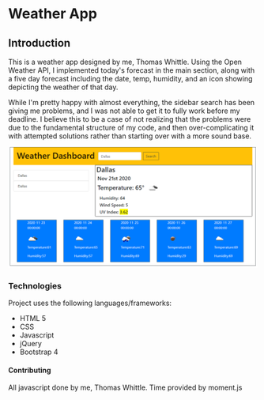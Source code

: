 # Weather App


## Introduction
  This is a weather app designed by me, Thomas Whittle. Using the Open Weather API,
I implemented today's forecast in the main section, along with a five day forecast
including the date, temp, humidity, and an icon showing depicting the weather of that day.

  While I'm pretty happy with almost everything, the sidebar search has been giving me problems,
and I was not able to get it to fully work before my deadline. I believe this to be a case of
not realizing that the problems were due to the fundamental structure of my code, and then
over-complicating it with attempted solutions rather than starting over with a more sound
base.

   
![Weather app screenshot](Capture.PNG)


### Technologies
Project uses the following languages/frameworks:
* HTML 5
* CSS
* Javascript
* jQuery
* Bootstrap 4

#### Contributing
All javascript done by me, Thomas Whittle.
Time provided by moment.js

